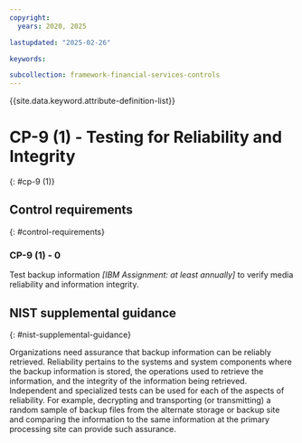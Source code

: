 ```yaml
---
copyright:
  years: 2020, 2025

lastupdated: "2025-02-26"

keywords:

subcollection: framework-financial-services-controls
---
```


{{site.data.keyword.attribute-definition-list}}

# CP-9 (1) -  Testing for Reliability and Integrity
{: #cp-9 (1)}

## Control requirements
{: #control-requirements}



### CP-9 (1) - 0


Test backup information _[IBM Assignment: at least annually]_ to verify media reliability and information integrity.












## NIST supplemental guidance
{: #nist-supplemental-guidance}

Organizations need assurance that backup information can be reliably retrieved. Reliability pertains to the systems and system components where the backup information is stored, the operations used to retrieve the information, and the integrity of the information being retrieved. Independent and specialized tests can be used for each of the aspects of reliability. For example, decrypting and transporting (or transmitting) a random sample of backup files from the alternate storage or backup site and comparing the information to the same information at the primary processing site can provide such assurance.
